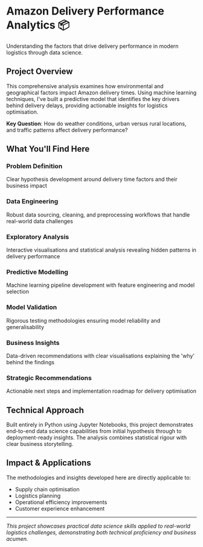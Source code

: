 # Amazon Delivery Performance Analytics 📦

Understanding the factors that drive delivery performance in modern logistics through data science.

## Project Overview

This comprehensive analysis examines how environmental and geographical factors impact Amazon delivery times. Using machine learning techniques, I've built a predictive model that identifies the key drivers behind delivery delays, providing actionable insights for logistics optimisation.

**Key Question**: How do weather conditions, urban versus rural locations, and traffic patterns affect delivery performance?

## What You'll Find Here

### **Problem Definition**
Clear hypothesis development around delivery time factors and their business impact

### **Data Engineering** 
Robust data sourcing, cleaning, and preprocessing workflows that handle real-world data challenges

### **Exploratory Analysis**
Interactive visualisations and statistical analysis revealing hidden patterns in delivery performance

### **Predictive Modelling**
Machine learning pipeline development with feature engineering and model selection

### **Model Validation**
Rigorous testing methodologies ensuring model reliability and generalisability

### **Business Insights**
Data-driven recommendations with clear visualisations explaining the 'why' behind the findings

### **Strategic Recommendations**
Actionable next steps and implementation roadmap for delivery optimisation

## Technical Approach

Built entirely in Python using Jupyter Notebooks, this project demonstrates end-to-end data science capabilities from initial hypothesis through to deployment-ready insights. The analysis combines statistical rigour with clear business storytelling.

## Impact & Applications

The methodologies and insights developed here are directly applicable to:
- Supply chain optimisation
- Logistics planning
- Operational efficiency improvements
- Customer experience enhancement

---

*This project showcases practical data science skills applied to real-world logistics challenges, demonstrating both technical proficiency and business acumen.*
